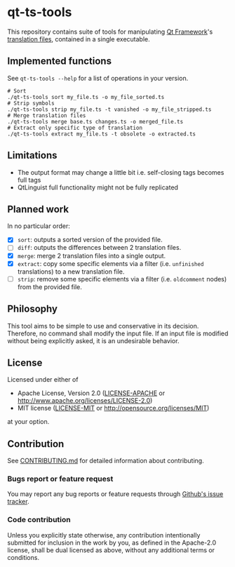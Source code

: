 # qt-ts-tools
This repository contains suite of tools for manipulating [Qt Framework](https://www.qt.io/product)'s [translation files](https://wiki.qt.io/QtInternationalization), contained in a single executable.

## Implemented functions
See `qt-ts-tools --help` for a list of operations in your version.

```shell
# Sort
./qt-ts-tools sort my_file.ts -o my_file_sorted.ts
# Strip symbols
./qt-ts-tools strip my_file.ts -t vanished -o my_file_stripped.ts
# Merge translation files
./qt-ts-tools merge base.ts changes.ts -o merged_file.ts 
# Extract only specific type of translation
./qt-ts-tools extract my_file.ts -t obsolete -o extracted.ts
```

## Limitations
* The output format may change a little bit i.e. self-closing tags becomes full tags
* QtLinguist full functionality might not be fully replicated

## Planned work
In no particular order:

- [x] `sort`: outputs a sorted version of the provided file. 
- [ ] `diff`: outputs the differences between 2 translation files.
- [x] `merge`: merge 2 translation files into a single output.
- [x] `extract`: copy some specific elements via a filter (i.e. `unfinished` translations) to a new translation file.
- [ ] `strip`: remove some specific elements via a filter (i.e. `oldcomment` nodes) from the provided file.

## Philosophy
This tool aims to be simple to use and conservative in its decision. Therefore, no command shall modify the input file.
If an input file is modified without being explicitly asked, it is an undesirable behavior. 

## License

Licensed under either of

* Apache License, Version 2.0
  ([LICENSE-APACHE](LICENSE-APACHE) or http://www.apache.org/licenses/LICENSE-2.0)
* MIT license
  ([LICENSE-MIT](LICENSE-MIT) or http://opensource.org/licenses/MIT)

at your option.

## Contribution
See [CONTRIBUTING.md](./CONTRIBUTING.md) for detailed information about contributing.

### Bugs report or feature request
You may report any bug reports or feature requests through [Github's issue tracker](https://github.com/mrtryhard/qt-ts-tools/issues/).

### Code contribution
Unless you explicitly state otherwise, any contribution intentionally submitted
for inclusion in the work by you, as defined in the Apache-2.0 license, shall be
dual licensed as above, without any additional terms or conditions.
